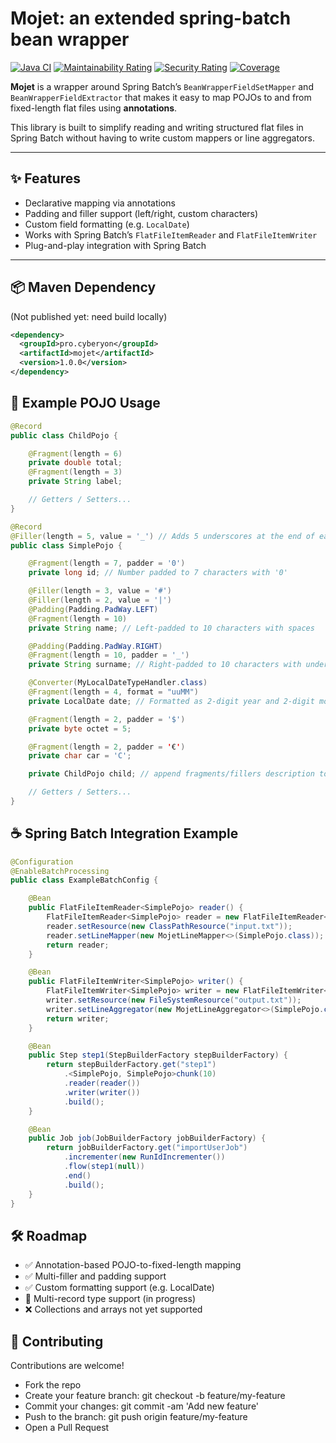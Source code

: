 # Mojet: an extended spring-batch bean wrapper
[![Java CI](https://github.com/gchauvet/mojet/actions/workflows/maven.yml/badge.svg)](https://github.com/gchauvet/mojet/actions/workflows/maven.yml) [![Maintainability Rating](https://sonarcloud.io/api/project_badges/measure?project=gchauvet_mojet&metric=sqale_rating)](https://sonarcloud.io/dashboard?id=gchauvet_mojet) [![Security Rating](https://sonarcloud.io/api/project_badges/measure?project=gchauvet_mojet&metric=security_rating)](https://sonarcloud.io/dashboard?id=gchauvet_mojet) [![Coverage](https://sonarcloud.io/api/project_badges/measure?project=gchauvet_mojet&metric=coverage)](https://sonarcloud.io/dashboard?id=gchauvet_mojet)

**Mojet** is a wrapper around Spring Batch’s `BeanWrapperFieldSetMapper` and `BeanWrapperFieldExtractor` that makes it easy to map POJOs to and from fixed-length flat files using **annotations**.

This library is built to simplify reading and writing structured flat files in Spring Batch without having to write custom mappers or line aggregators.

---

## ✨ Features

- Declarative mapping via annotations
- Padding and filler support (left/right, custom characters)
- Custom field formatting (e.g. `LocalDate`)
- Works with Spring Batch’s `FlatFileItemReader` and `FlatFileItemWriter`
- Plug-and-play integration with Spring Batch

---

## 📦 Maven Dependency
(Not published yet: need build locally)
```xml
<dependency>
  <groupId>pro.cyberyon</groupId>
  <artifactId>mojet</artifactId>
  <version>1.0.0</version>
</dependency>
```
## 🧪 Example POJO Usage
```java
@Record
public class ChildPojo {

    @Fragment(length = 6)
    private double total;
    @Fragment(length = 3)
    private String label;

    // Getters / Setters...
}

@Record
@Filler(length = 5, value = '_') // Adds 5 underscores at the end of each record (optional)
public class SimplePojo {

    @Fragment(length = 7, padder = '0')
    private long id; // Number padded to 7 characters with '0'

    @Filler(length = 3, value = '#')
    @Filler(length = 2, value = '|')
    @Padding(Padding.PadWay.LEFT)
    @Fragment(length = 10)
    private String name; // Left-padded to 10 characters with spaces

    @Padding(Padding.PadWay.RIGHT)
    @Fragment(length = 10, padder = '_')
    private String surname; // Right-padded to 10 characters with underscores

    @Converter(MyLocalDateTypeHandler.class)
    @Fragment(length = 4, format = "uuMM")
    private LocalDate date; // Formatted as 2-digit year and 2-digit month (e.g. "2506")

    @Fragment(length = 2, padder = '$')
    private byte octet = 5;

    @Fragment(length = 2, padder = '€')
    private char car = 'C';

    private ChildPojo child; // append fragments/fillers description to main mapper description

    // Getters / Setters...
}
```

## ☕ Spring Batch Integration Example

```java
@Configuration
@EnableBatchProcessing
public class ExampleBatchConfig {

    @Bean
    public FlatFileItemReader<SimplePojo> reader() {
        FlatFileItemReader<SimplePojo> reader = new FlatFileItemReader<>();
        reader.setResource(new ClassPathResource("input.txt"));
        reader.setLineMapper(new MojetLineMapper<>(SimplePojo.class));
        return reader;
    }

    @Bean
    public FlatFileItemWriter<SimplePojo> writer() {
        FlatFileItemWriter<SimplePojo> writer = new FlatFileItemWriter<>();
        writer.setResource(new FileSystemResource("output.txt"));
        writer.setLineAggregator(new MojetLineAggregator<>(SimplePojo.class));
        return writer;
    }

    @Bean
    public Step step1(StepBuilderFactory stepBuilderFactory) {
        return stepBuilderFactory.get("step1")
            .<SimplePojo, SimplePojo>chunk(10)
            .reader(reader())
            .writer(writer())
            .build();
    }

    @Bean
    public Job job(JobBuilderFactory jobBuilderFactory) {
        return jobBuilderFactory.get("importUserJob")
            .incrementer(new RunIdIncrementer())
            .flow(step1(null))
            .end()
            .build();
    }
}
```

## 🛠 Roadmap
* ✅ Annotation-based POJO-to-fixed-length mapping
* ✅ Multi-filler and padding support
* ✅ Custom formatting support (e.g. LocalDate)
* 🧪 Multi-record type support (in progress)
* ❌ Collections and arrays not yet supported

## 🚀 Contributing
Contributions are welcome!

* Fork the repo
* Create your feature branch: git checkout -b feature/my-feature
* Commit your changes: git commit -am 'Add new feature'
* Push to the branch: git push origin feature/my-feature
* Open a Pull Request
